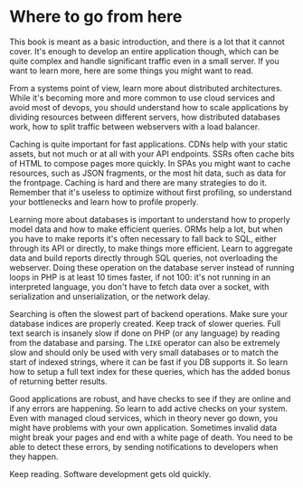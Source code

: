 # Where to go from here

This book is meant as a basic introduction, and there is a lot that it cannot cover. It's enough to develop an entire application though, which can be quite complex and handle significant traffic even in a small server. If you want to learn more, here are some things you might want to read.

From a systems point of view, learn more about distributed architectures. While it's becoming more and more common to use cloud services and avoid most of devops, you should understand how to scale applications by dividing resources between different servers, how distributed databases work, how to split traffic between webservers with a load balancer.

Caching is quite important for fast applications. CDNs help with your static assets, but not much or at all with your API endpoints. SSRs often cache bits of HTML to compose pages more quickly. In SPAs you might want to cache resources, such as JSON fragments, or the most hit data, such as data for the frontpage. Caching is hard and there are many strategies to do it. Remember that it's useless to optimize without first profiling, so understand your bottlenecks and learn how to profile properly.

Learning more about databases is important to understand how to properly model data and how to make efficient queries. ORMs help a lot, but when you have to make reports it's often necessary to fall back to SQL, either through its API or directly, to make things more efficient. Learn to aggregate data and build reports directly through SQL queries, not overloading the webserver. Doing these operation on the database server instead of running loops in PHP is at least 10 times faster, if not 100: it's not running in an interpreted language, you don't have to fetch data over a socket, with serialization and unserialization, or the network delay.

Searching is often the slowest part of backend operations. Make sure your database indices are properly created. Keep track of slower queries. Full text search is insanely slow if done on PHP (or any language) by reading from the database and parsing. The `LIKE` operator can also be extremely slow and should only be used with very small databases or to match the start of indexed strings, where it can be fast if you DB supports it. So learn how to setup a full text index for these queries, which has the added bonus of returning better results.

Good applications are robust, and have checks to see if they are online and if any errors are happening. So learn to add active checks on your system. Even with managed cloud services, which in theory never go down, you might have problems with your own application. Sometimes invalid data might break your pages and end with a white page of death. You need to be able to detect these errors, by sending notifications to developers when they happen.

Keep reading. Software development gets old quickly.
